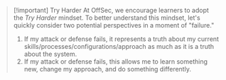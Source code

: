 
> [!important] Try Harder
At OffSec, we encourage learners to adopt the _Try Harder_ mindset. To better understand this mindset, let's quickly consider two potential perspectives in a moment of "failure."
> 
> 1. If my attack or defense fails, it represents a truth about my current skills/processes/configurations/approach as much as it is a truth about the system.
> 2. If my attack or defense fails, this allows me to learn something new, change my approach, and do something differently.


